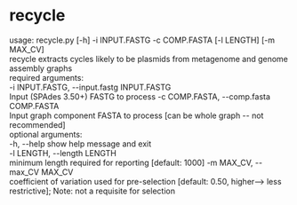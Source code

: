 # recycle
usage: recycle.py [-h] -i INPUT.FASTG -c COMP.FASTA [-l LENGTH] [-m MAX_CV]
<br>
recycle extracts cycles likely to be plasmids from metagenome and genome
assembly graphs
<br>
required arguments:<br>
  -i INPUT.FASTG, --input.fastg INPUT.FASTG<br>
                        Input (SPAdes 3.50+) FASTG to process
  -c COMP.FASTA, --comp.fasta COMP.FASTA<br>
                        Input graph component FASTA to process [can be whole
                        graph -- not recommended]
                        <br>
optional arguments:<br>
  -h, --help            show help message and exit<br>
  -l LENGTH, --length LENGTH<br>
                        minimum length required for reporting [default: 1000]
  -m MAX_CV, --max_CV MAX_CV<br>
                        coefficient of variation used for pre-selection
                        [default: 0.50, higher--> less restrictive]; Note: not
                        a requisite for selection
